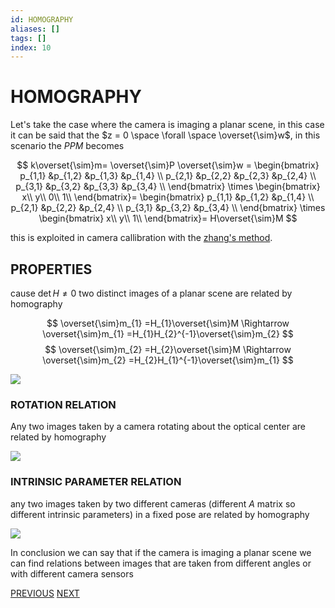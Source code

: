 ```yaml
---
id: HOMOGRAPHY
aliases: []
tags: []
index: 10
---
```


# HOMOGRAPHY

Let's take the case where the camera is imaging a planar scene, in this case it can be said that the $z = 0 \space  \forall \space \overset{\sim}w$, in this scenario the $PPM$ becomes

$$
k\overset{\sim}m= \overset{\sim}P \overset{\sim}w =
\begin{bmatrix}
p_{1,1} &p_{1,2} &p_{1,3} &p_{1,4} \\
p_{2,1} &p_{2,2} &p_{2,3} &p_{2,4} \\
p_{3,1} &p_{3,2} &p_{3,3} &p_{3,4} \\
\end{bmatrix} \times
\begin{bmatrix}
x\\
y\\
0\\
1\\
\end{bmatrix}=
\begin{bmatrix}
p_{1,1} &p_{1,2} &p_{1,4} \\
p_{2,1} &p_{2,2}  &p_{2,4} \\
p_{3,1} &p_{3,2}  &p_{3,4} \\
\end{bmatrix} \times
\begin{bmatrix}
x\\
y\\
1\\
\end{bmatrix}= H\overset{\sim}M
$$

this is exploited in camera callibration with the [zhang's method](ZHANG_METHOD.md).

## PROPERTIES

cause $\det{H} \neq 0$  two distinct images of a planar scene are related by homography

$$
\overset{\sim}m_{1} =H_{1}\overset{\sim}M \Rightarrow \overset{\sim}m_{1} =H_{1}H_{2}^{-1}\overset{\sim}m_{2}
$$
$$
\overset{\sim}m_{2} =H_{2}\overset{\sim}M \Rightarrow \overset{\sim}m_{2} =H_{2}H_{1}^{-1}\overset{\sim}m_{1}
$$


![](Pasted_image_20240222102217.png)

### ROTATION RELATION

Any two images taken by a camera rotating about the optical center are related by homography

![](Pasted_image_20231021104939.png)

### INTRINSIC PARAMETER RELATION

any two images taken by two different cameras (different $A$ matrix so different intrinsic parameters) in a fixed pose are related by homography

![](Pasted_image_20231021105132.png)

In conclusion we can say that if the camera is imaging a planar scene we can find relations between images that are taken from different angles or with different camera sensors

[PREVIOUS](PERSPECTIVE_PROJECTION_MATRIX.md) [NEXT](CAMERA_CALIBRATION.md)